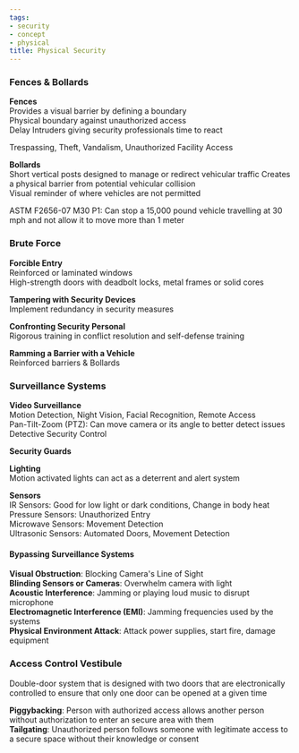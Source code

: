 ```yaml
---
tags:
- security
- concept
- physical
title: Physical Security
---
```


### Fences & Bollards

**Fences**  
Provides a visual barrier by defining a boundary  
Physical boundary against unauthorized access  
Delay Intruders giving security professionals time to react  

Trespassing, Theft, Vandalism, Unauthorized Facility Access

**Bollards**  
Short vertical posts designed to manage or redirect vehicular traffic
Creates a physical barrier from potential vehicular collision  
Visual reminder of where vehicles are not permitted  

ASTM F2656-07 M30 P1: Can stop a 15,000 pound vehicle travelling at 30 mph and not allow it to move more than 1 meter

### Brute Force

**Forcible Entry**  
Reinforced or laminated windows  
High-strength doors with deadbolt locks, metal frames or solid cores

**Tampering with Security Devices**  
Implement redundancy in security measures

**Confronting Security Personal**  
Rigorous training in conflict resolution and self-defense training

**Ramming a Barrier with a Vehicle**  
Reinforced barriers & Bollards

### Surveillance Systems

**Video Surveillance**  
Motion Detection, Night Vision, Facial Recognition, Remote Access  
Pan-Tilt-Zoom (PTZ): Can move camera or its angle to better detect issues  
Detective Security Control

**Security Guards**  

**Lighting**  
Motion activated lights can act as a deterrent and alert system

**Sensors**  
IR Sensors: Good for low light or dark conditions, Change in body heat  
Pressure Sensors: Unauthorized Entry  
Microwave Sensors: Movement Detection  
Ultrasonic Sensors: Automated Doors, Movement Detection

#### Bypassing Surveillance Systems

**Visual Obstruction**: Blocking Camera's Line of Sight  
**Blinding Sensors or Cameras**: Overwhelm camera with light  
**Acoustic Interference**: Jamming or playing loud music to disrupt microphone  
**Electromagnetic Interference (EMI)**: Jamming frequencies used by the systems  
**Physical Environment Attack**: Attack power supplies, start fire, damage equipment  

### Access Control Vestibule
Double-door system that is designed with two doors that are electronically controlled to ensure that only one door can be opened at a given time

**Piggybacking**: Person with authorized access allows another person without authorization to enter an secure area with them  
**Tailgating**: Unauthorized person follows someone with legitimate access to a secure space without their knowledge or consent